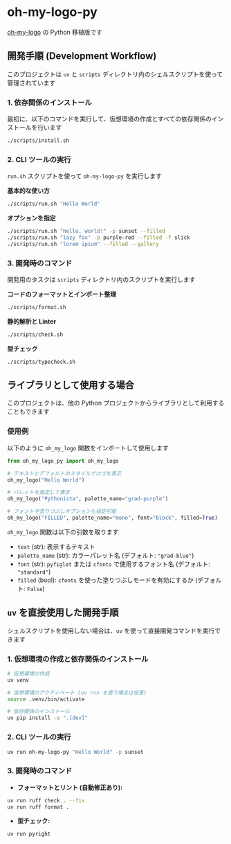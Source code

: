 # oh-my-logo-py

[oh-my-logo](https://github.com/shinshin86/oh-my-logo) の Python 移植版です

## 開発手順 (Development Workflow)

このプロジェクトは `uv` と `scripts` ディレクトリ内のシェルスクリプトを使って管理されています

### 1. 依存関係のインストール

最初に、以下のコマンドを実行して、仮想環境の作成とすべての依存関係のインストールを行います

```bash
./scripts/install.sh
```

### 2. CLI ツールの実行

`run.sh` スクリプトを使って `oh-my-logo-py` を実行します

**基本的な使い方**

```bash
./scripts/run.sh "Hello World"
```

**オプションを指定**

```bash
./scripts/run.sh "hello, world!" -p sunset --filled
./scripts/run.sh "lazy fox" -p purple-red --filled -f slick
./scripts/run.sh "lorem ipsum" --filled --gallery
```

### 3. 開発時のコマンド

開発用のタスクは `scripts` ディレクトリ内のスクリプトを実行します

**コードのフォーマットとインポート整理**

```bash
./scripts/format.sh
```

**静的解析と Linter**

```bash
./scripts/check.sh
```

**型チェック**

```bash
./scripts/typecheck.sh
```

## ライブラリとして使用する場合

このプロジェクトは、他の Python プロジェクトからライブラリとして利用することもできます

### 使用例

以下のように `oh_my_logo` 関数をインポートして使用します

```python
from oh_my_logo_py import oh_my_logo

# テキストとデフォルトのスタイルでロゴを表示
oh_my_logo("Hello World")

# パレットを指定して表示
oh_my_logo("Pythonista", palette_name="grad-purple")

# フォントや塗りつぶしオプションも指定可能
oh_my_logo("FILLED", palette_name="mono", font="block", filled=True)
```

`oh_my_logo` 関数は以下の引数を取ります

-   `text` (str): 表示するテキスト
-   `palette_name` (str): カラーパレット名 (デフォルト: `"grad-blue"`)
-   `font` (str): `pyfiglet` または `cfonts` で使用するフォント名 (デフォルト: `"standard"`)
-   `filled` (bool): `cfonts` を使った塗りつぶしモードを有効にするか (デフォルト: `False`)

## `uv` を直接使用した開発手順

シェルスクリプトを使用しない場合は、`uv` を使って直接開発コマンドを実行できます

### 1. 仮想環境の作成と依存関係のインストール

```bash
# 仮想環境の作成
uv venv

# 仮想環境のアクティベート (uv run を使う場合は任意)
source .venv/bin/activate

# 依存関係のインストール
uv pip install -e ".[dev]"
```

### 2. CLI ツールの実行

```bash
uv run oh-my-logo-py "Hello World" -p sunset
```

### 3. 開発時のコマンド

-   **フォーマットとリント (自動修正あり):**

```bash
uv run ruff check . --fix
uv run ruff format .
```

-   **型チェック:**

```bash
uv run pyright
```

